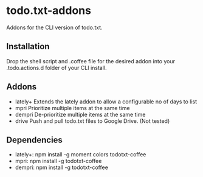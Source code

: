 todo.txt-addons
===============

Addons for the CLI version of todo.txt.

## Installation

Drop the shell script and .coffee file for the desired addon into your .todo.actions.d folder of your CLI install.

## Addons
- lately+		Extends the lately addon to allow a configurable no of days to list
- mpri		  Prioritize multiple items at the same time
- dempri		De-prioritize multiple items at the same time
- drive		  Push and pull todo.txt files to Google Drive. (Not tested)


## Dependencies
- lately+:  npm install -g moment colors todotxt-coffee
- mpri:     npm install -g todotxt-coffee
- dempri:   npm install -g todotxt-coffee
